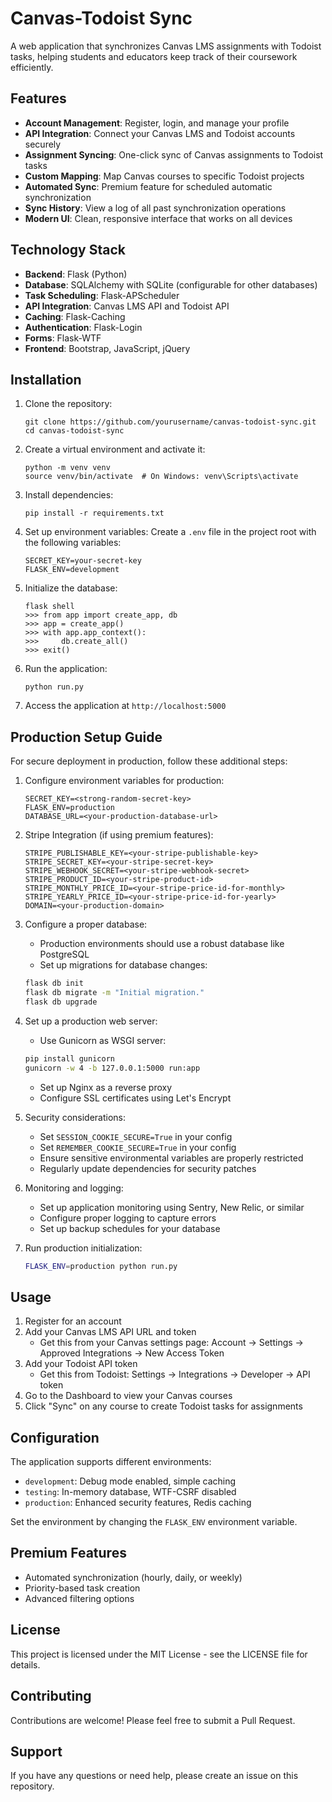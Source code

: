 # Canvas-Todoist Sync

A web application that synchronizes Canvas LMS assignments with Todoist tasks, helping students and educators keep track of their coursework efficiently.

## Features

- **Account Management**: Register, login, and manage your profile
- **API Integration**: Connect your Canvas LMS and Todoist accounts securely
- **Assignment Syncing**: One-click sync of Canvas assignments to Todoist tasks
- **Custom Mapping**: Map Canvas courses to specific Todoist projects
- **Automated Sync**: Premium feature for scheduled automatic synchronization
- **Sync History**: View a log of all past synchronization operations
- **Modern UI**: Clean, responsive interface that works on all devices

## Technology Stack

- **Backend**: Flask (Python)
- **Database**: SQLAlchemy with SQLite (configurable for other databases)
- **Task Scheduling**: Flask-APScheduler
- **API Integration**: Canvas LMS API and Todoist API
- **Caching**: Flask-Caching
- **Authentication**: Flask-Login
- **Forms**: Flask-WTF
- **Frontend**: Bootstrap, JavaScript, jQuery

## Installation

1. Clone the repository:
   ```
   git clone https://github.com/yourusername/canvas-todoist-sync.git
   cd canvas-todoist-sync
   ```

2. Create a virtual environment and activate it:
   ```
   python -m venv venv
   source venv/bin/activate  # On Windows: venv\Scripts\activate
   ```

3. Install dependencies:
   ```
   pip install -r requirements.txt
   ```

4. Set up environment variables:
   Create a `.env` file in the project root with the following variables:
   ```
   SECRET_KEY=your-secret-key
   FLASK_ENV=development
   ```

5. Initialize the database:
   ```
   flask shell
   >>> from app import create_app, db
   >>> app = create_app()
   >>> with app.app_context():
   >>>     db.create_all()
   >>> exit()
   ```

6. Run the application:
   ```
   python run.py
   ```

7. Access the application at `http://localhost:5000`

## Production Setup Guide

For secure deployment in production, follow these additional steps:

1. Configure environment variables for production:
   ```
   SECRET_KEY=<strong-random-secret-key>
   FLASK_ENV=production
   DATABASE_URL=<your-production-database-url>
   ```

2. Stripe Integration (if using premium features):
   ```
   STRIPE_PUBLISHABLE_KEY=<your-stripe-publishable-key>
   STRIPE_SECRET_KEY=<your-stripe-secret-key>
   STRIPE_WEBHOOK_SECRET=<your-stripe-webhook-secret>
   STRIPE_PRODUCT_ID=<your-stripe-product-id>
   STRIPE_MONTHLY_PRICE_ID=<your-stripe-price-id-for-monthly>
   STRIPE_YEARLY_PRICE_ID=<your-stripe-price-id-for-yearly>
   DOMAIN=<your-production-domain>
   ```

3. Configure a proper database:
   - Production environments should use a robust database like PostgreSQL
   - Set up migrations for database changes:
   ```bash
   flask db init
   flask db migrate -m "Initial migration."
   flask db upgrade
   ```

4. Set up a production web server:
   - Use Gunicorn as WSGI server:
   ```bash
   pip install gunicorn
   gunicorn -w 4 -b 127.0.0.1:5000 run:app
   ```
   - Set up Nginx as a reverse proxy
   - Configure SSL certificates using Let's Encrypt

5. Security considerations:
   - Set `SESSION_COOKIE_SECURE=True` in your config
   - Set `REMEMBER_COOKIE_SECURE=True` in your config
   - Ensure sensitive environmental variables are properly restricted
   - Regularly update dependencies for security patches

6. Monitoring and logging:
   - Set up application monitoring using Sentry, New Relic, or similar
   - Configure proper logging to capture errors
   - Set up backup schedules for your database

7. Run production initialization:
   ```bash
   FLASK_ENV=production python run.py
   ```

## Usage

1. Register for an account
2. Add your Canvas LMS API URL and token
   - Get this from your Canvas settings page: Account → Settings → Approved Integrations → New Access Token
3. Add your Todoist API token
   - Get this from Todoist: Settings → Integrations → Developer → API token
4. Go to the Dashboard to view your Canvas courses
5. Click "Sync" on any course to create Todoist tasks for assignments

## Configuration

The application supports different environments:

- `development`: Debug mode enabled, simple caching
- `testing`: In-memory database, WTF-CSRF disabled
- `production`: Enhanced security features, Redis caching

Set the environment by changing the `FLASK_ENV` environment variable.

## Premium Features

- Automated synchronization (hourly, daily, or weekly)
- Priority-based task creation
- Advanced filtering options

## License

This project is licensed under the MIT License - see the LICENSE file for details.

## Contributing

Contributions are welcome! Please feel free to submit a Pull Request.

## Support

If you have any questions or need help, please create an issue on this repository. 